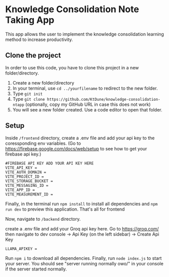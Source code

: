 # Knowledge Consolidation Note Taking App

This app allows the user to implement the knowledge consolidation learning method to increase productivity.

## Clone the project

In order to use this code, you have to clone this project in a new folder/directory.

1. Create a new folder/directory
2. In your terminal, use `cd ../yourfilename` to redirect to the new folder.
3. Type `git init`
4. Type `git clone https://github.com/KtDune/knowledge-consolidation-ntapp` (optionally, copy my GitHub URL in case this does not work)
5. You will see a new folder created. Use a code editor to open that folder.

## Setup
Inside `/frontend` directory, create a .env file and add your api key to the coressponding env variables. (Go to https://firebase.google.com/docs/web/setup to see how to get your firebase api key.)

```
#FIREBASE API KEY ADD YOUR API KEY HERE
VITE_API_KEY = 
VITE_AUTH_DOMAIN = 
VITE_PROJECT_ID =  
VITE_STORAGE_BUCKET = 
VITE_MESSAGING_ID = 
VITE_APP_ID = 
VITE_MEASUREMENT_ID = 

```
Finally, in the terminal run `npm install` to install all dependencies and `npm run dev` to preview this application. That's all for frontend

Now, navigate to `/backend` directory.

create a .env file and add your Groq api key here. Go to https://groq.com/ then navigate to dev console -> Api Key (on the left sidebar) -> Create Api Key

```
LLAMA_APIKEY = 
```

Run `npm i` to download all dependencies. Finally, run `node index.js` to start your server.
You should see "server running normally owo/" in your console if the server started normally.

